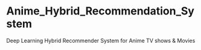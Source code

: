 # Anime_Hybrid_Recommendation_System

Deep Learning Hybrid Recommender System for Anime TV shows & Movies
